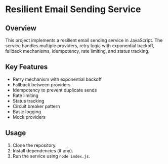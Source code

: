 # Resilient Email Sending Service

## Overview
This project implements a resilient email sending service in JavaScript. The service handles multiple providers, retry logic with exponential backoff, fallback mechanisms, idempotency, rate limiting, and status tracking.

## Key Features
- Retry mechanism with exponential backoff
- Fallback between providers
- Idempotency to prevent duplicate sends
- Rate limiting
- Status tracking
- Circuit breaker pattern
- Basic logging
- Mock providers

## Usage
1. Clone the repository.
2. Install dependencies (if any).
3. Run the service using `node index.js`.
   
